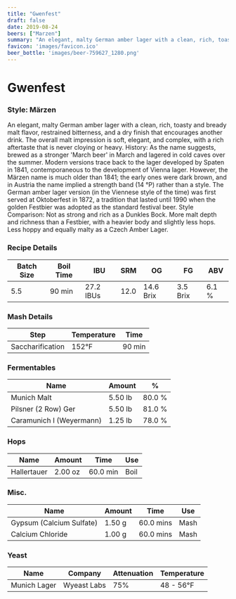 ```yaml
---
title: "Gwenfest"
draft: false
date: 2019-08-24
beers: ["Marzen"]
summary: "An elegant, malty German amber lager with a clean, rich, toasty and bready malt flavor, restrained bitterness, and a dry finish that encourages another drink. The overall malt impression is soft, elegant, and complex, with a rich aftertaste that is never cloying or heavy.  History: As the name suggests, brewed as a stronger �March beer� in March and lagered in cold caves over the summer. Modern versions trace back to the lager developed by Spaten in 1841, contemporaneous to the development of Vienna lager. However, the M&#228;rzen name is much older than 1841; the early ones were dark brown, and in Austria the name implied a strength band (14 �P) rather than a style. The German amber lager version (in the Viennese style of the time) was first served at Oktoberfest in 1872, a tradition that lasted until 1990 when the golden Festbier was adopted as the standard festival beer. Style Comparison: Not as strong and rich as a Dunkles Bock. More malt depth and richness than a Festbier, with a heavier body and slightly less hops. Less hoppy and equally malty as a Czech Amber Lager."
favicon: 'images/favicon.ico'
beer_bottle: 'images/beer-759627_1280.png'
---
```


# Gwenfest
### Style: M&#228;rzen
An elegant, malty German amber lager with a clean, rich, toasty and bready malt flavor, restrained bitterness, and a dry finish that encourages another drink. The overall malt impression is soft, elegant, and complex, with a rich aftertaste that is never cloying or heavy.  History: As the name suggests, brewed as a stronger 'March beer' in March and lagered in cold caves over the summer. Modern versions trace back to the lager developed by Spaten in 1841, contemporaneous to the development of Vienna lager. However, the M&#228;rzen name is much older than 1841; the early ones were dark brown, and in Austria the name implied a strength band (14 &deg;P) rather than a style. The German amber lager version (in the Viennese style of the time) was first served at Oktoberfest in 1872, a tradition that lasted until 1990 when the golden Festbier was adopted as the standard festival beer. Style Comparison: Not as strong and rich as a Dunkles Bock. More malt depth and richness than a Festbier, with a heavier body and slightly less hops. Less hoppy and equally malty as a Czech Amber Lager.
### Recipe Details
|**Batch Size**|**Boil Time**|**IBU**|**SRM**|**OG**|**FG**|**ABV**|
|--|--|--|--|--|--|--|
|5.5|90 min|27.2 IBUs|12.0|14.6 Brix|3.5 Brix|6.1 %|

### Mash Details
|**Step**|**Temperature**|**Time**|
|--|--|--|
|Saccharification|152&deg;F|90 min|

### Fermentables
|**Name**|**Amount**|**%**|
|--|--|--|
|Munich Malt|5.50 lb|80.0 %|
|Pilsner (2 Row) Ger|5.50 lb|81.0 %|
|Caramunich I (Weyermann)|1.25 lb|78.0 %|

### Hops
|**Name**|**Amount**|**Time**|**Use**|
|--|--|--|--|
|Hallertauer|2.00 oz|60.0 min|Boil|

### Misc.
|**Name**|**Amount**|**Time**|**Use**|
|--|--|--|--|
|Gypsum (Calcium Sulfate)|1.50 g|60.0 mins|Mash|
|Calcium Chloride|1.00 g|60.0 mins|Mash|

### Yeast
|**Name**|**Company**|**Attenuation**|**Temperature**|
|--|--|--|--|
|Munich Lager|Wyeast Labs|75%|48 - 56&deg;F|
